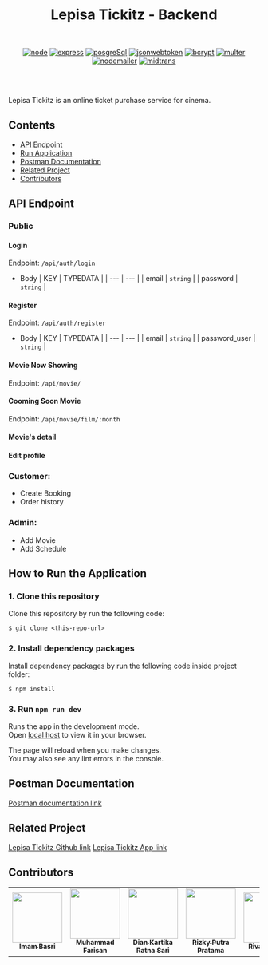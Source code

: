 # <div align="center">Lepisa Tickitz - Backend</div>

<br/>

<div align="center">

[![node](https://img.shields.io/npm/v/node?label=node)](https://nodejs.org/en/)
[![express](https://img.shields.io/npm/v/express?label=express)](https://www.npmjs.com/package/express)
[![posgreSql](https://img.shields.io/npm/v/postgresql?label=postgresql)](https://www.npmjs.com/package/pg)
[![jsonwebtoken](https://img.shields.io/npm/v/jsonwebtoken?label=jsonwebtoken)](https://www.npmjs.com/package/jsonwebtoken)
[![bcrypt](https://img.shields.io/npm/v/bcrypt?label=bcrypt)](https://www.npmjs.com/package/bcrypt)
[![multer](https://img.shields.io/npm/v/multer?label=multer)](https://www.npmjs.com/package/multer)
[![nodemailer](https://img.shields.io/npm/v/nodemailer?label=nodemailer)](https://www.npmjs.com/package/nodemailer)
[![midtrans](https://img.shields.io/npm/v/midtrans?label=midtrans)](https://www.npmjs.com/package/midtrans-client)


<br/>

</div>

<br/>

Lepisa Tickitz is an online ticket purchase service for cinema.

## Contents

- [API Endpoint](#api-endpoint)
- [Run Application](#run-application)
- [Postman Documentation](#postman-documentation)
- [Related Project](#related-project)
- [Contributors](#contributors)

## API Endpoint

### Public

#### Login

Endpoint: `/api/auth/login`

- Body
  | KEY | TYPEDATA |
  | --- | --- |
  | email | `string` |
  | password | `string` |

#### Register

Endpoint: `/api/auth/register`

- Body
  | KEY | TYPEDATA |
  | --- | --- |
  | email | `string` |
  | password_user | `string` |

#### Movie Now Showing

Endpoint: `/api/movie/`

#### Cooming Soon Movie

Endpoint: `/api/movie/film/:month`
  
#### Movie's detail

#### Edit profile

### Customer:

- Create Booking
- Order history

### Admin:

- Add Movie
- Add Schedule

## How to Run the Application

### 1. Clone this repository

Clone this repository by run the following code:

```
$ git clone <this-repo-url>
```

### 2. Install dependency packages

Install dependency packages by run the following code inside project folder:

```
$ npm install
```

### 3. Run `npm run dev`

Runs the app in the development mode.\
Open [local host](http://localhost:8080) to view it in your browser.

The page will reload when you make changes.\
You may also see any lint errors in the console.

## Postman Documentation

[Postman documentation link](https://documenter.getpostman.com/view/23804140/2s8YzL3kWx)

## Related Project

[Lepisa Tickitz Github link](https://github.com/farisan/lepisa-fe)
[Lepisa Tickitz App link](https://lepisa-fe.vercel.app/)

## Contributors
<center>
  <table>
    <tr>
      <td align="center">
        <a href="https://github.com/imbasri">
          <img width="100" ; src="/home/pratama/monlight-wallet/src/assets/gue.jpg" alt=""><br/>
          <sub><b>Imam Basri</b></sub>
        </a>
        </td>
        <td align="center">
        <a href="https://github.com/farisan">
          <img width="100" ; src="/home/pratama/monlight-wallet/src/assets/gue.jpg" alt=""><br/>
          <sub><b>Muhammad Farisan</b></sub>
        </a>
        </td>
        <td align="center">
        <a href="https://github.com/Diankrs30">
          <img width="100" ; src="/home/pratama/monlight-wallet/src/assets/gue.jpg" alt=""><br/>
          <sub><b>Dian Kartika Ratna Sari</b></sub>
        </a>
        </td>
        <td align="center">
        <a href="https://github.com/rzkiyprtm">
          <img width="100" ; src="/home/pratama/monlight-wallet/src/assets/gue.jpg" alt=""><br/>
          <sub><b>Rizky Putra Pratama</b></sub>
        </a>
        </td>
        <td align="center">
        <a href="https://github.com/rivalalfalah">
          <img width="100" ; src="/home/pratama/monlight-wallet/src/assets/gue.jpg" alt=""><br/>
          <sub><b>Rival Alfalah</b></sub>
        </a>
        </td>
  </table>
</center>


